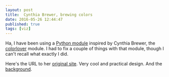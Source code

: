 ```yaml
---
layout: post
title:  Cynthia Brewer, brewing colors
date: 2016-05-26 12:44:47
published: true
tags: [viz]
---
```


Ha, I have been using a [Python module](http://moderndata.plot.ly/color-scales-in-ipython-notebook/) inspired by Cynthia Brewer, the [colorlover](https://github.com/jackparmer/colorlover) module. I had to fix a couple of things with that module, though I can't recall what exactly I did. 

Here's the URL to her [original site](http://colorbrewer2.org/). Very cool and practical design. And the [background](http://www.personal.psu.edu/cab38/ColorBrewer/ColorBrewer_updates.html).


